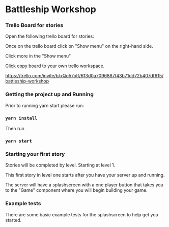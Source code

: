 # Battleship Workshop

### Trello Board for stories

Open the following trello board for stories:

Once on the trello board click on "Show menu" on the right-hand side.

Click more in the "Show menu"

Click copy board to your own trello workspace.

https://trello.com/invite/b/xQo57otf/613d0a7096887f43b71dd72b407df615/battleship-workshop


### Getting the project up and Running

Prior to running yarn start please run:

### `yarn install`

Then run

### `yarn start`

### Starting your first story

Stories will be completed by level. Starting at level 1.

This first story in level one starts after you have your server up and running.

The server will have a splashscreen with a one player button that takes you to the "Game" component where you will begin
building your game. 

### Example tests

There are some basic example tests for the splashscreen to help get you started.

